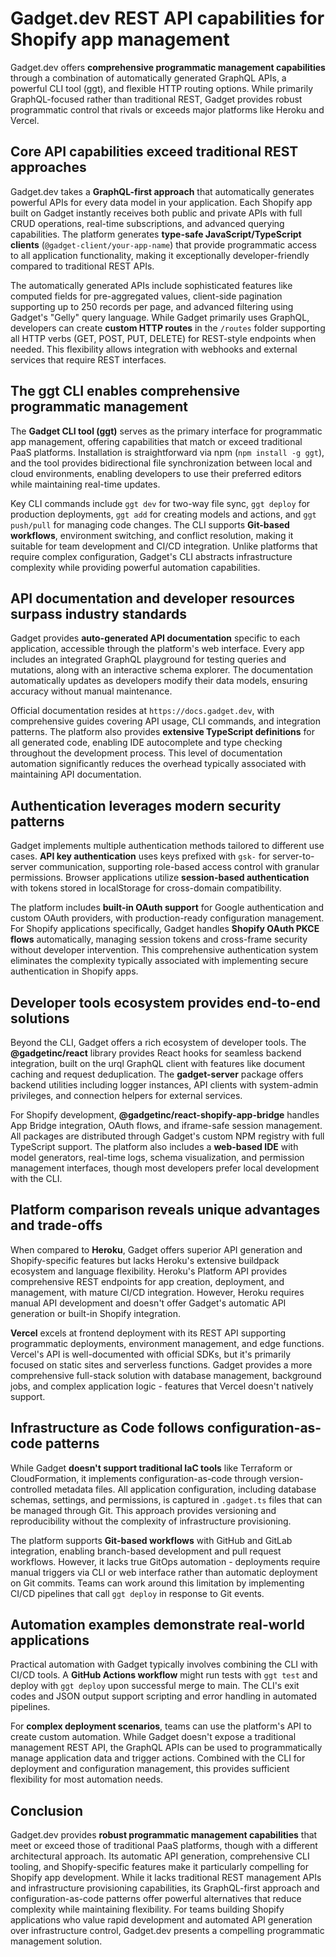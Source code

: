 # Gadget.dev REST API capabilities for Shopify app management

Gadget.dev offers **comprehensive programmatic management capabilities** through a combination of automatically generated GraphQL APIs, a powerful CLI tool (ggt), and flexible HTTP routing options. While primarily GraphQL-focused rather than traditional REST, Gadget provides robust programmatic control that rivals or exceeds major platforms like Heroku and Vercel.

## Core API capabilities exceed traditional REST approaches

Gadget.dev takes a **GraphQL-first approach** that automatically generates powerful APIs for every data model in your application. Each Shopify app built on Gadget instantly receives both public and private APIs with full CRUD operations, real-time subscriptions, and advanced querying capabilities. The platform generates **type-safe JavaScript/TypeScript clients** (`@gadget-client/your-app-name`) that provide programmatic access to all application functionality, making it exceptionally developer-friendly compared to traditional REST APIs.

The automatically generated APIs include sophisticated features like computed fields for pre-aggregated values, client-side pagination supporting up to 250 records per page, and advanced filtering using Gadget's "Gelly" query language. While Gadget primarily uses GraphQL, developers can create **custom HTTP routes** in the `/routes` folder supporting all HTTP verbs (GET, POST, PUT, DELETE) for REST-style endpoints when needed. This flexibility allows integration with webhooks and external services that require REST interfaces.

## The ggt CLI enables comprehensive programmatic management

The **Gadget CLI tool (ggt)** serves as the primary interface for programmatic app management, offering capabilities that match or exceed traditional PaaS platforms. Installation is straightforward via npm (`npm install -g ggt`), and the tool provides bidirectional file synchronization between local and cloud environments, enabling developers to use their preferred editors while maintaining real-time updates.

Key CLI commands include `ggt dev` for two-way file sync, `ggt deploy` for production deployments, `ggt add` for creating models and actions, and `ggt push/pull` for managing code changes. The CLI supports **Git-based workflows**, environment switching, and conflict resolution, making it suitable for team development and CI/CD integration. Unlike platforms that require complex configuration, Gadget's CLI abstracts infrastructure complexity while providing powerful automation capabilities.

## API documentation and developer resources surpass industry standards

Gadget provides **auto-generated API documentation** specific to each application, accessible through the platform's web interface. Every app includes an integrated GraphQL playground for testing queries and mutations, along with an interactive schema explorer. The documentation automatically updates as developers modify their data models, ensuring accuracy without manual maintenance.

Official documentation resides at `https://docs.gadget.dev`, with comprehensive guides covering API usage, CLI commands, and integration patterns. The platform also provides **extensive TypeScript definitions** for all generated code, enabling IDE autocomplete and type checking throughout the development process. This level of documentation automation significantly reduces the overhead typically associated with maintaining API documentation.

## Authentication leverages modern security patterns

Gadget implements multiple authentication methods tailored to different use cases. **API key authentication** uses keys prefixed with `gsk-` for server-to-server communication, supporting role-based access control with granular permissions. Browser applications utilize **session-based authentication** with tokens stored in localStorage for cross-domain compatibility.

The platform includes **built-in OAuth support** for Google authentication and custom OAuth providers, with production-ready configuration management. For Shopify applications specifically, Gadget handles **Shopify OAuth PKCE flows** automatically, managing session tokens and cross-frame security without developer intervention. This comprehensive authentication system eliminates the complexity typically associated with implementing secure authentication in Shopify apps.

## Developer tools ecosystem provides end-to-end solutions

Beyond the CLI, Gadget offers a rich ecosystem of developer tools. The **@gadgetinc/react** library provides React hooks for seamless backend integration, built on the urql GraphQL client with features like document caching and request deduplication. The **gadget-server** package offers backend utilities including logger instances, API clients with system-admin privileges, and connection helpers for external services.

For Shopify development, **@gadgetinc/react-shopify-app-bridge** handles App Bridge integration, OAuth flows, and iframe-safe session management. All packages are distributed through Gadget's custom NPM registry with full TypeScript support. The platform also includes a **web-based IDE** with model generators, real-time logs, schema visualization, and permission management interfaces, though most developers prefer local development with the CLI.

## Platform comparison reveals unique advantages and trade-offs

When compared to **Heroku**, Gadget offers superior API generation and Shopify-specific features but lacks Heroku's extensive buildpack ecosystem and language flexibility. Heroku's Platform API provides comprehensive REST endpoints for app creation, deployment, and management, with mature CI/CD integration. However, Heroku requires manual API development and doesn't offer Gadget's automatic API generation or built-in Shopify integration.

**Vercel** excels at frontend deployment with its REST API supporting programmatic deployments, environment management, and edge functions. Vercel's API is well-documented with official SDKs, but it's primarily focused on static sites and serverless functions. Gadget provides a more comprehensive full-stack solution with database management, background jobs, and complex application logic - features that Vercel doesn't natively support.

## Infrastructure as Code follows configuration-as-code patterns

While Gadget **doesn't support traditional IaC tools** like Terraform or CloudFormation, it implements configuration-as-code through version-controlled metadata files. All application configuration, including database schemas, settings, and permissions, is captured in `.gadget.ts` files that can be managed through Git. This approach provides versioning and reproducibility without the complexity of infrastructure provisioning.

The platform supports **Git-based workflows** with GitHub and GitLab integration, enabling branch-based development and pull request workflows. However, it lacks true GitOps automation - deployments require manual triggers via CLI or web interface rather than automatic deployment on Git commits. Teams can work around this limitation by implementing CI/CD pipelines that call `ggt deploy` in response to Git events.

## Automation examples demonstrate real-world applications

Practical automation with Gadget typically involves combining the CLI with CI/CD tools. A **GitHub Actions workflow** might run tests with `ggt test` and deploy with `ggt deploy` upon successful merge to main. The CLI's exit codes and JSON output support scripting and error handling in automated pipelines.

For **complex deployment scenarios**, teams can use the platform's API to create custom automation. While Gadget doesn't expose a traditional management REST API, the GraphQL APIs can be used to programmatically manage application data and trigger actions. Combined with the CLI for deployment and configuration management, this provides sufficient flexibility for most automation needs.

## Conclusion

Gadget.dev provides **robust programmatic management capabilities** that meet or exceed those of traditional PaaS platforms, though with a different architectural approach. Its automatic API generation, comprehensive CLI tooling, and Shopify-specific features make it particularly compelling for Shopify app development. While it lacks traditional REST management APIs and infrastructure provisioning capabilities, its GraphQL-first approach and configuration-as-code patterns offer powerful alternatives that reduce complexity while maintaining flexibility. For teams building Shopify applications who value rapid development and automated API generation over infrastructure control, Gadget.dev presents a compelling programmatic management solution.